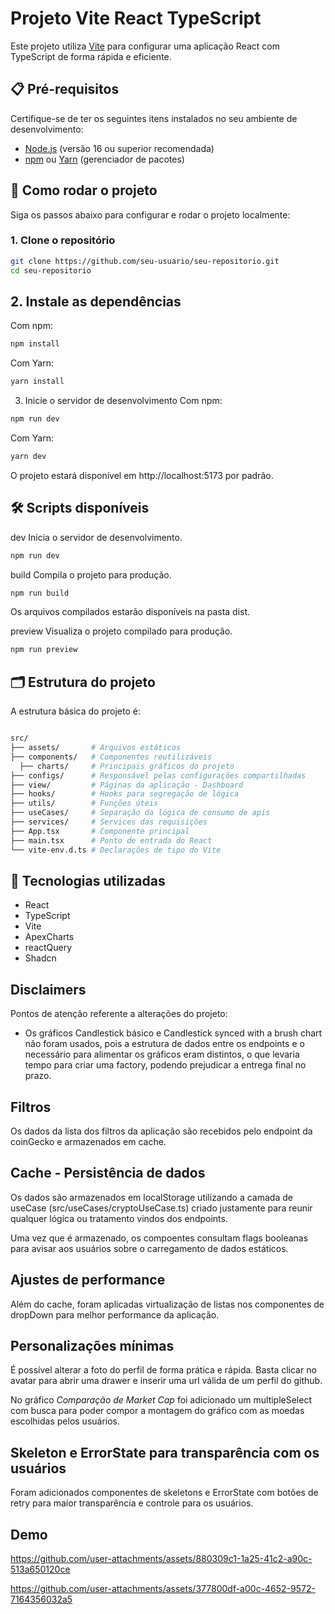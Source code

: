 # Projeto Vite React TypeScript

Este projeto utiliza [Vite](https://vitejs.dev/) para configurar uma aplicação React com TypeScript de forma rápida e eficiente.

## 📋 Pré-requisitos

Certifique-se de ter os seguintes itens instalados no seu ambiente de desenvolvimento:

- [Node.js](https://nodejs.org/) (versão 16 ou superior recomendada)
- [npm](https://www.npmjs.com/) ou [Yarn](https://yarnpkg.com/) (gerenciador de pacotes)

## 🚀 Como rodar o projeto

Siga os passos abaixo para configurar e rodar o projeto localmente:

### 1. Clone o repositório

```bash
git clone https://github.com/seu-usuario/seu-repositorio.git
cd seu-repositorio
```
## 2. Instale as dependências
Com npm:
```bash
npm install
```
Com Yarn:
```bash
yarn install
```
3. Inicie o servidor de desenvolvimento
Com npm:
```bash
npm run dev
```
Com Yarn:
```bash
yarn dev
```
O projeto estará disponível em http://localhost:5173 por padrão.

## 🛠️ Scripts disponíveis
dev
Inicia o servidor de desenvolvimento.

```bash
npm run dev
```
build
Compila o projeto para produção.

```bash
npm run build
````

Os arquivos compilados estarão disponíveis na pasta dist.

preview
Visualiza o projeto compilado para produção.

```bash
npm run preview
```

## 🗂️ Estrutura do projeto
A estrutura básica do projeto é:

```bash

src/
├── assets/       # Arquivos estáticos
├── components/   # Componentes reutilizáveis
  ├── charts/     # Principais gráficos do projeto
├── configs/      # Responsável pelas configurações compartilhadas
├── view/         # Páginas da aplicação - Dashboard
├── hooks/        # Hooks para segregação de lógica 
├── utils/        # Funções úteis
├── useCases/     # Separação da lógica de consumo de apis
├── services/     # Services das requisições
├── App.tsx       # Componente principal
├── main.tsx      # Ponto de entrada do React
└── vite-env.d.ts # Declarações de tipo do Vite
```

## 🧪 Tecnologias utilizadas
- React
- TypeScript
- Vite
- ApexCharts
- reactQuery
- Shadcn

## Disclaimers
Pontos de atenção referente a alterações do projeto:
- Os gráficos Candlestick básico e Candlestick synced with a brush chart não foram usados, pois a estrutura de dados entre os endpoints e o necessário para alimentar os gráficos eram distintos, o que levaria tempo para criar uma factory, podendo prejudicar a entrega final no prazo.

## Filtros
Os dados da lista dos filtros da aplicação são recebidos pelo endpoint da coinGecko e armazenados em cache.


## Cache - Persistência de dados
Os dados são armazenados em localStorage utilizando a camada de useCase (src/useCases/cryptoUseCase.ts) criado justamente para reunir qualquer lógica ou tratamento vindos dos endpoints.

Uma vez que é armazenado, os compoentes consultam flags booleanas para avisar aos usuários sobre o carregamento de dados estáticos.

## Ajustes de performance
Além do cache, foram aplicadas virtualização de listas nos componentes de dropDown para melhor performance da aplicação.

## Personalizações mínimas
É possível alterar a foto do perfil de forma prática e rápida. Basta clicar no avatar para abrir uma drawer e inserir uma url válida de um perfil do github.

No gráfico *Comparação de Market Cap* foi adicionado um multipleSelect com busca para poder compor a montagem do gráfico com as moedas escolhidas pelos usuários.

## Skeleton e ErrorState para transparência com os usuários
Foram adicionados componentes de skeletons e ErrorState com botões de retry para maior transparência e controle para os usuários.

## Demo
https://github.com/user-attachments/assets/880309c1-1a25-41c2-a90c-513a650120ce



https://github.com/user-attachments/assets/377800df-a00c-4652-9572-7164356032a5

